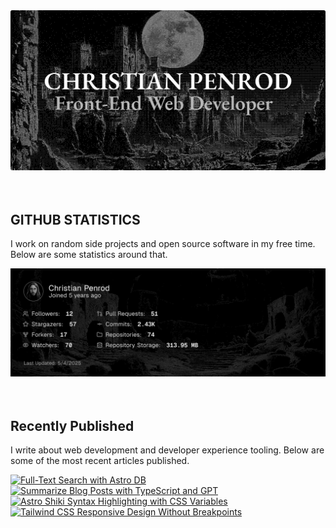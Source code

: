 
<picture>
  <source media="(prefers-color-scheme: dark)" srcset="assets/banner.dark.png?v=5e1c1f00-f445-4ebf-9b34-b795465eac7a" width="843px" />
  <source media="(prefers-color-scheme: light)" srcset="assets/banner.light.png?v=5e1c1f00-f445-4ebf-9b34-b795465eac7a" width="843px" />
  <img src="assets/banner.dark.png?v=5e1c1f00-f445-4ebf-9b34-b795465eac7a" alt="Banner" width="843px" />
</picture>
<br />
<br />
<br />
<h2>GITHUB STATISTICS</h2>
<p>I work on random side projects and open source software in my free time. Below are some statistics around that.</p>
<picture>
  <source media="(prefers-color-scheme: dark)" srcset="assets/statistics.dark.png?v=5e1c1f00-f445-4ebf-9b34-b795465eac7a" width="843px" />
  <source media="(prefers-color-scheme: light)" srcset="assets/statistics.light.png?v=5e1c1f00-f445-4ebf-9b34-b795465eac7a" width="843px" />
  <img src="assets/statistics.dark.png?v=5e1c1f00-f445-4ebf-9b34-b795465eac7a" alt="Github Statistics" width="843px" />
</picture>
<br />
<br />
<br />
<h2>Recently Published</h2>
<p>I write about web development and developer experience tooling. Below are some of the most recent articles published.</p>
<a href="https://christianpenrod.com/blog/full-text-search-with-astro-db"><img src="https://christianpenrod.com/blog/full-text-search-with-astro-db.png?v=5e1c1f00-f445-4ebf-9b34-b795465eac7a" alt="Full-Text Search with Astro DB" width="421px" /></a>
<a href="https://christianpenrod.com/blog/summarize-blog-posts-with-typescript-and-gpt"><img src="https://christianpenrod.com/blog/summarize-blog-posts-with-typescript-and-gpt.png?v=5e1c1f00-f445-4ebf-9b34-b795465eac7a" alt="Summarize Blog Posts with TypeScript and GPT" width="421px" /></a>
<a href="https://christianpenrod.com/blog/astro-shiki-syntax-highlighting-with-css-variables"><img src="https://christianpenrod.com/blog/astro-shiki-syntax-highlighting-with-css-variables.png?v=5e1c1f00-f445-4ebf-9b34-b795465eac7a" alt="Astro Shiki Syntax Highlighting with CSS Variables" width="421px" /></a>
<a href="https://christianpenrod.com/blog/tailwindcss-responsive-design-without-breakpoints"><img src="https://christianpenrod.com/blog/tailwindcss-responsive-design-without-breakpoints.png?v=5e1c1f00-f445-4ebf-9b34-b795465eac7a" alt="Tailwind CSS Responsive Design Without Breakpoints" width="421px" /></a>
